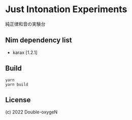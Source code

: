 # Just Intonation Experiments

純正律和音の実験台

## Nim dependency list

* karax [1.2.1]

## Build

```shell
yarn
yarn build
```

## License

(c) 2022 Double-oxygeN
